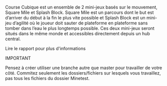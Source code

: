 Course Cubique est un ensemble de 2 mini-jeux basés sur le
mouvement, Square Mile et Splash Block. Square Mile est un parcours
dont le but est d’arriver du début à la fin le plus vite possible et Splash
Block est un mini-jeu d’agilité où le joueur doit sauter de plateforme
en plateforme sans tomber dans l’eau le plus longtemps possible. Ces
deux mini-jeux seront situés dans le même monde et accessibles
directement depuis un hub central.


Lire le rapport pour plus d'informations


IMPORTANT

Pensez à créer utiliser une branche autre que master pour travailler de votre côté. 
Commitez seulement les dossiers/fichiers sur lesquels vous travaillez, pas tous les fichiers du dossier Minetest.

